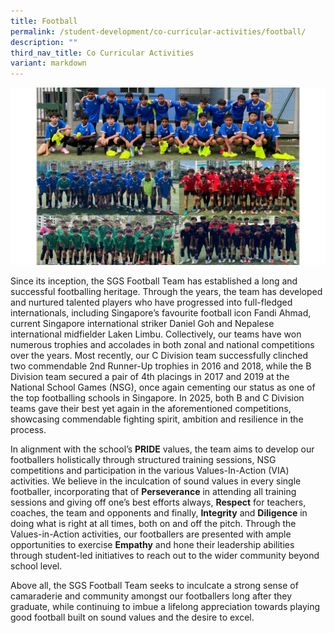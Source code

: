 ```yaml
---
title: Football
permalink: /student-development/co-curricular-activities/football/
description: ""
third_nav_title: Co Curricular Activities
variant: markdown
---
```

![](/images/football2025.png)

Since its inception, the SGS Football Team has established a long and successful footballing heritage. Through the years, the team has developed and nurtured talented players who have progressed into full-fledged internationals, including Singapore’s favourite football icon Fandi Ahmad, current Singapore international striker Daniel Goh and Nepalese international midfielder Laken Limbu. Collectively, our teams have won numerous trophies and accolades in both zonal and national competitions over the years. Most recently, our C Division team successfully clinched two commendable 2nd Runner-Up trophies in 2016 and 2018, while the B Division team secured a pair of 4th placings in 2017 and 2019 at the National School Games (NSG), once again cementing our status as one of the top footballing schools in Singapore. In 2025, both B and C Division teams gave their best yet again in the aforementioned competitions, showcasing commendable fighting spirit, ambition and resilience in the process. 

In alignment with the school’s **PRIDE** values, the team aims to develop our footballers holistically through structured training sessions, NSG competitions and participation in the various Values-In-Action (VIA) activities. We believe in the inculcation of sound values in every single footballer, incorporating that of **Perseverance** in attending all training sessions and giving off one’s best efforts always, **Respect** for teachers, coaches, the team and opponents and finally, **Integrity** and **Diligence** in doing what is right at all times, both on and off the pitch. Through the Values-in-Action activities, our footballers are presented with ample opportunities to exercise **Empathy** and hone their leadership abilities through student-led initiatives to reach out to the wider community beyond school level. 

Above all, the SGS Football Team seeks to inculcate a strong sense of camaraderie and community amongst our footballers long after they graduate, while continuing to imbue a lifelong appreciation towards playing good football built on sound values and the desire to excel. 
